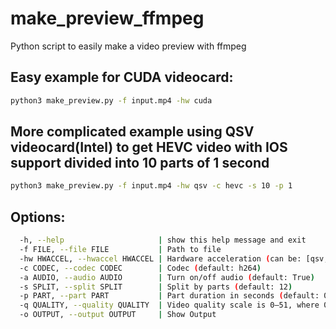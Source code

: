 # make_preview_ffmpeg
Python script to easily make a video preview with ffmpeg

## Easy example for CUDA videocard:
```bash
python3 make_preview.py -f input.mp4 -hw cuda
```
## More complicated example using QSV videocard(Intel) to get HEVC video with IOS support divided into 10 parts of 1 second
```bash
python3 make_preview.py -f input.mp4 -hw qsv -c hevc -s 10 -p 1
```
## Options:
```bash
  -h, --help                     | show this help message and exit
  -f FILE, --file FILE           | Path to file
  -hw HWACCEL, --hwaccel HWACCEL | Hardware acceleration (can be: [qsv, cuda])
  -c CODEC, --codec CODEC        | Codec (default: h264)
  -a AUDIO, --audio AUDIO        | Turn on/off audio (default: True)
  -s SPLIT, --split SPLIT        | Split by parts (default: 12)
  -p PART, --part PART           | Part duration in seconds (default: 0.766)
  -q QUALITY, --quality QUALITY  | Video quality scale is 0–51, where 0 is lossless, 51 is worst quality possible (default: 23)
  -o OUTPUT, --output OUTPUT     | Show Output
```
